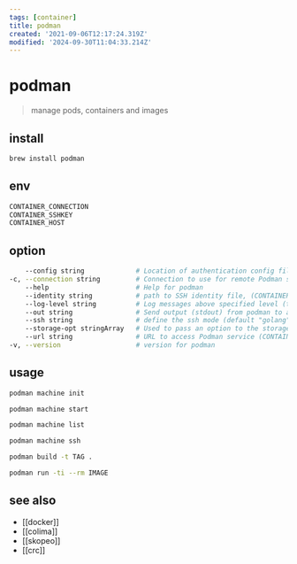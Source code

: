```yaml
---
tags: [container]
title: podman
created: '2021-09-06T12:17:24.319Z'
modified: '2024-09-30T11:04:33.214Z'
---
```


# podman

> manage pods, containers and images

## install

```sh
brew install podman
```

## env

```sh
CONTAINER_CONNECTION
CONTAINER_SSHKEY
CONTAINER_HOST
```

## option

```sh
    --config string             # Location of authentication config file
-c, --connection string         # Connection to use for remote Podman service (CONTAINER_CONNECTION)
    --help                      # Help for podman
    --identity string           # path to SSH identity file, (CONTAINER_SSHKEY)
    --log-level string          # Log messages above specified level (trace, debug, info, warn, warning, error, fatal, panic) (default "warn")
    --out string                # Send output (stdout) from podman to a file
    --ssh string                # define the ssh mode (default "golang")
    --storage-opt stringArray   # Used to pass an option to the storage driver
    --url string                # URL to access Podman service (CONTAINER_HOST) (default "unix:///var/path/to/podman podman.sock")
-v, --version                   # version for podman
```

## usage

```sh
podman machine init

podman machine start

podman machine list

podman machine ssh

podman build -t TAG .

podman run -ti --rm IMAGE
```

## see also

- [[docker]]
- [[colima]]
- [[skopeo]]
- [[crc]]

